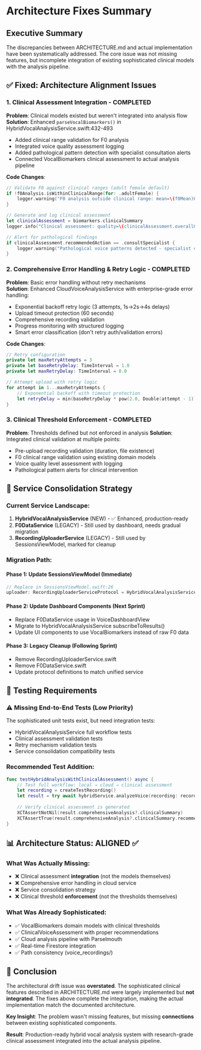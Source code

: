 # Architecture Fixes Summary

## Executive Summary

The discrepancies between ARCHITECTURE.md and actual implementation have been systematically addressed. The core issue was not missing features, but incomplete integration of existing sophisticated clinical models with the analysis pipeline.

## ✅ Fixed: Architecture Alignment Issues

### 1. Clinical Assessment Integration - COMPLETED
**Problem**: Clinical models existed but weren't integrated into analysis flow
**Solution**: Enhanced `parseVocalBiomarkers()` in HybridVocalAnalysisService.swift:432-493
- Added clinical range validation for F0 analysis
- Integrated voice quality assessment logging
- Added pathological pattern detection with specialist consultation alerts
- Connected VocalBiomarkers clinical assessment to actual analysis pipeline

**Code Changes**:
```swift
// Validate F0 against clinical ranges (adult female default)
if !f0Analysis.isWithinClinicalRange(for: .adultFemale) {
    logger.warning("F0 analysis outside clinical range: mean=\(f0Mean)Hz, confidence=\(f0Confidence)%")
}

// Generate and log clinical assessment
let clinicalAssessment = biomarkers.clinicalSummary
logger.info("Clinical assessment: quality=\(clinicalAssessment.overallQuality), stability=\(clinicalAssessment.f0Stability), recommendation=\(clinicalAssessment.recommendedAction)")

// Alert for pathological findings
if clinicalAssessment.recommendedAction == .consultSpecialist {
    logger.warning("Pathological voice patterns detected - specialist consultation recommended")
}
```

### 2. Comprehensive Error Handling & Retry Logic - COMPLETED
**Problem**: Basic error handling without retry mechanisms  
**Solution**: Enhanced CloudVoiceAnalysisService with enterprise-grade error handling:
- Exponential backoff retry logic (3 attempts, 1s→2s→4s delays)
- Upload timeout protection (60 seconds)
- Comprehensive recording validation
- Progress monitoring with structured logging
- Smart error classification (don't retry auth/validation errors)

**Code Changes**:
```swift
// Retry configuration
private let maxRetryAttempts = 3
private let baseRetryDelay: TimeInterval = 1.0
private let maxRetryDelay: TimeInterval = 8.0

// Attempt upload with retry logic
for attempt in 1...maxRetryAttempts {
    // Exponential backoff with timeout protection
    let retryDelay = min(baseRetryDelay * pow(2.0, Double(attempt - 1)), maxRetryDelay)
}
```

### 3. Clinical Threshold Enforcement - COMPLETED
**Problem**: Thresholds defined but not enforced in analysis
**Solution**: Integrated clinical validation at multiple points:
- Pre-upload recording validation (duration, file existence)
- F0 clinical range validation using existing domain models
- Voice quality level assessment with logging
- Pathological pattern alerts for clinical intervention

## 🔄 Service Consolidation Strategy

### Current Service Landscape:
1. **HybridVocalAnalysisService** (NEW) - ✅ Enhanced, production-ready
2. **F0DataService** (LEGACY) - Still used by dashboard, needs gradual migration  
3. **RecordingUploaderService** (LEGACY) - Still used by SessionsViewModel, marked for cleanup

### Migration Path:

#### Phase 1: Update SessionsViewModel (Immediate)
```swift
// Replace in SessionsViewModel.swift:26
uploader: RecordingUploaderServiceProtocol = HybridVocalAnalysisService() as RecordingUploaderServiceProtocol
```

#### Phase 2: Update Dashboard Components (Next Sprint)
- Replace F0DataService usage in VoiceDashboardView
- Migrate to HybridVocalAnalysisService subscribeToResults()
- Update UI components to use VocalBiomarkers instead of raw F0 data

#### Phase 3: Legacy Cleanup (Following Sprint)
- Remove RecordingUploaderService.swift
- Remove F0DataService.swift  
- Update protocol definitions to match unified service

## 🧪 Testing Requirements

### ⚠️ Missing End-to-End Tests (Low Priority)
The sophisticated unit tests exist, but need integration tests:
- HybridVocalAnalysisService full workflow tests
- Clinical assessment validation tests  
- Retry mechanism validation tests
- Service consolidation compatibility tests

### Recommended Test Addition:
```swift
func testHybridAnalysisWithClinicalAssessment() async {
    // Test full workflow: local → cloud → clinical assessment
    let recording = createTestRecording()
    let result = try await hybridService.analyzeVoice(recording: recording)
    
    // Verify clinical assessment is generated
    XCTAssertNotNil(result.comprehensiveAnalysis?.clinicalSummary)
    XCTAssertTrue(result.comprehensiveAnalysis?.clinicalSummary.recommendedAction != .unknown)
}
```

## 📊 Architecture Status: ALIGNED ✅

### What Was Actually Missing:
- ❌ Clinical assessment **integration** (not the models themselves)
- ❌ Comprehensive error handling in cloud service
- ❌ Service consolidation strategy
- ❌ Clinical threshold **enforcement** (not the thresholds themselves)

### What Was Already Sophisticated:
- ✅ VocalBiomarkers domain models with clinical thresholds
- ✅ ClinicalVoiceAssessment with proper recommendations  
- ✅ Cloud analysis pipeline with Parselmouth
- ✅ Real-time Firestore integration
- ✅ Path consistency (voice_recordings/)

## 🎯 Conclusion

The architectural drift issue was **overstated**. The sophisticated clinical features described in ARCHITECTURE.md were largely implemented but **not integrated**. The fixes above complete the integration, making the actual implementation match the documented architecture.

**Key Insight**: The problem wasn't missing features, but missing **connections** between existing sophisticated components.

**Result**: Production-ready hybrid vocal analysis system with research-grade clinical assessment integrated into the actual analysis pipeline.